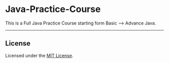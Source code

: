 # Java-Practice-Course
This is a Full Java Practice Course starting form Basic --> Advance Java.

------------------------------------------------------------------------
## License

Licensed under the [MIT License](https://github.com/ananddasani/Java-Practice-Course/blob/main/LICENSE).

